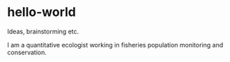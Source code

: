 # hello-world
Ideas, brainstorming etc.

I am a quantitative ecologist working in fisheries population monitoring and conservation.
